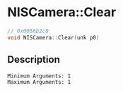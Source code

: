 # NISCamera::Clear
```c
// 0x0056b2c0
void NISCamera::Clear(unk p0)
```
## Description
```
Minimum Arguments: 1
Maximum Arguments: 1
```
